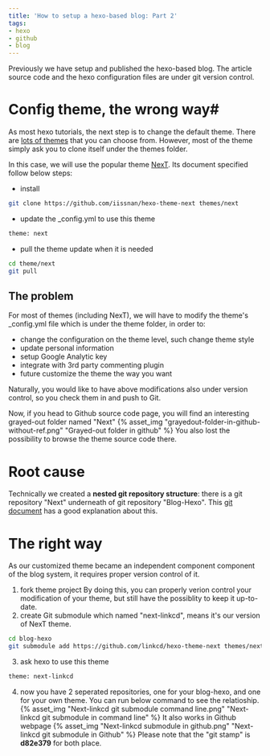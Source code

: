 ```yaml
---
title: 'How to setup a hexo-based blog: Part 2'
tags:
- hexo
- github
- blog
---
```


Previously we have setup and published the hexo-based blog. The article source code and the hexo configuration files are under git version control.  

# Config theme, the wrong way#
As most hexo tutorials, the next step is to change the default theme. There are [lots of themes](https://hexo.io/themes/) that you can choose from. However, most of the theme simply ask you to clone itself under the themes folder. 

In this case, we will use the popular theme [NexT](https://github.com/iissnan/hexo-theme-next). Its document specified follow below steps:
- install
```bash
git clone https://github.com/iissnan/hexo-theme-next themes/next
```
- update the _config.yml to use this theme
```bash
theme: next
```
- pull the theme update when it is needed 
```bash
cd theme/next
git pull
```
## The problem ##
For most of themes (including NexT), we will have to modify the theme's _config.yml file which is under the theme folder, in order to:
- change the configuration on the theme level, such change theme style
- update personal information
- setup Google Analytic key
- integrate with 3rd party commenting plugin
- future customize the theme the way you want

Naturally, you would like to have above modifications also under version control, so you check them in and push to Git.  

Now, if you head to Github source code page, you will find an interesting grayed-out folder named "Next"
{% asset_img "grayedout-folder-in-github-without-ref.png" "Grayed-out folder in github" %}
You also lost the possibility to browse the theme source code there.

<!-- more -->

# Root cause #
Technically we created a **nested git repository structure**: there is a git repository "Next" underneath of git repository "Blog-Hexo". This [git document](https://git-scm.com/book/en/v2/Git-Tools-Submodules) has a good explanation about this. 

# The right way #
As our customized theme became an independent component component of the blog system, it requires proper version control of it. 

1. fork theme project
By doing this, you can properly verion control your modification of your theme, but still have the possiblity to keep it up-to-date.
2. create Git submodule which named "next-linkcd", means it's our version of NexT theme.
```bash
cd blog-hexo
git submodule add https://github.com/linkcd/hexo-theme-next themes/next-linkcd
```
3. ask hexo to use this theme
```bash
theme: next-linkcd
```
4. now you have 2 seperated repositories, one for your blog-hexo, and one for your own theme. You can run below command to see the relatioship.
{% asset_img "Next-linkcd git submodule command line.png" "Next-linkcd git submodule in command line" %}
It also works in Github webpage
{% asset_img "Next-linkcd submodule in github.png" "Next-linkcd git submodule in Github" %}
Please note that the "git stamp" is **d82e379** for both place.


 
